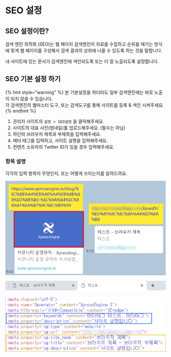# SEO 설정

## SEO 설정이란?

검색 엔진 최적화 \(SEO\)는 웹 페이지 검색엔진이 자료를 수집하고 순위를 매기는 방식에 맞게 웹 페이지를 구성해서 검색 결과의 상위에 나올 수 있도록 하는 것을 말합니다.  
  
내 사이트에 있는 문서가 검색엔진에 색인되도록 또는 더 잘 노출되도록 설정합니다.

## SEO 기본 설정 하기

{% hint style="warning" %}
본 기본설정을 하더라도 일부 검색엔진에는 바로 노출이 되지 않을 수 있습니다.  
각 검색엔진의 웹마스터 도구, 또는 검색도구를 통해 사이트를 등록 & 색인 시켜주세요.
{% endhint %}

1. 관리자 사이트의 `설정 > SEO설정` 을 클릭해주세요.
2. 사이트의 대표 사진\(썸네일\)를 업로드해주세요. \(필수는 아님\)
3. 하단의 브라우저 제목과 부제목을 입력해주세요.
4. 메타 태그를 입력하고, 사이트 설명을 입력해주세요.
5. 컨텐츠 소유자의 Twitter ID가 있을 경우 입력해주세요.

### 항목 설명

각각의 입력 항목이 무엇인지, 또는 어떻게 쓰이는지를 알려드려요.

![\(&#xC67C;&#xCABD;\) &#xC0AC;&#xC774;&#xD2B8; &#xB300;&#xD45C; &#xC774;&#xBBF8;&#xC9C0;&#xAC00; &#xC788;&#xC744;&#xB54C;&#xC758; &#xC608;&#xC2DC;, \(&#xC624;&#xB978;&#xCABD;\) &#xC0AC;&#xC774;&#xD2B8; &#xB300;&#xD45C; &#xC774;&#xBBF8;&#xC9C0;&#xAC00; &#xC5C6;&#xC744;&#xB54C;&#xC758; &#xC608;&#xC2DC;](../../../.gitbook/assets/red_line.png)

![\(&#xC67C;&#xCABD;\) &#xBE0C;&#xB77C;&#xC6B0;&#xC800; &#xC81C;&#xBAA9;&#xC774; &#xC788;&#xC744;&#xB54C;&#xC758; &#xC608;&#xC2DC;, \(&#xC624;&#xB978;&#xCABD;\) &#xBE0C;&#xB77C;&#xC6B0;&#xC800; &#xC81C;&#xBAA9;&#xC774; &#xC5C6;&#xC744;&#xB54C;&#xC758; &#xC608;&#xC2DC;](../../../.gitbook/assets/browser_title.PNG)

![&#xD30C;&#xB780;&#xC0C9;: &#xBA54;&#xD0C0;&#xD0DC;&#xADF8;&#xB97C; &#xC785;&#xB825;&#xD588;&#xC744;&#xB54C; &#xB098;&#xC624;&#xB294; &#xC608;&#xC2DC; &#xB178;&#xB780;&#xC0C9; : &#xBE0C;&#xB77C;&#xC6B0;&#xC800; &#xC81C;&#xBAA9; &amp; &#xBD80;&#xC81C;&#xBAA9; &amp; &#xC0AC;&#xC774;&#xD2B8; &#xC124;&#xBA85; &#xC608;&#xC2DC;](../../../.gitbook/assets/tag_image.png)

